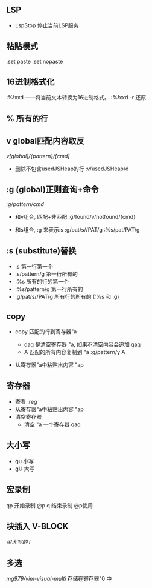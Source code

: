 ## LSP
- LspStop 停止当前LSP服务



## 粘贴模式
:set paste
:set nopaste


## 16进制格式化
:%!xxd              ——将当前文本转换为16进制格式。
:%!xxd -r           还原



## % 所有的行 

## v global匹配内容取反
*v[global]/{pattern}/[cmd]* 
- 删除不包含usedJSHeap的行
  :v/usedJSHeap/d  


## :g (global)正则查询+命令
*:g/pattern/cmd* 

- 和v组合, 匹配+非匹配
	:g/found/v/notfound/{cmd}

- 和s组合, :g 来表示:s 
	:g/pat/s//PAT/g
	:%s/pat/PAT/g

## :s (substitute)替换
- :s 第一行第一个
- :s/pattern/g 第一行所有的
- :%s 所有的行的第一个
- :%s/pattern/g 第一行所有的
-	:g/pat/s//PAT/g 所有行的所有的  (:%s 和 :g)



## copy
- copy 匹配的行到寄存器"a
    - qaq 是清空寄存器 "a,  如果不清空内容会追加
      qaq
    - A 匹配的所有内容复制到 "a
      :g/pattern/y A
    
- 从寄存器"a中粘贴出内容
    "ap


## 寄存器
- 查看
    :reg
- 从寄存器"a中粘贴出内容
    "ap
- 清空寄存器
  - 清空 "a 一个寄存器
      qaq

## 大小写
- gu 小写
- gU 大写

## 宏录制
qp  开始录制 @p
q   结束录制
@p使用



## 块插入 V-BLOCK
*用大写的 I* 




## 多选
*mg979/vim-visual-multi* 
存储在寄存器"0 中


